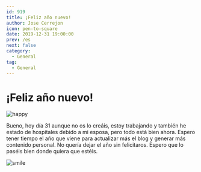 ```yaml
---
id: 919
title: ¡Feliz año nuevo!
author: Jose Cerrejon
icon: pen-to-square
date: 2019-12-31 19:00:00
prev: /es
next: false
category:
  - General
tag:
  - General
---
```


# ¡Feliz año nuevo!

![happy](/images/2020/01/happy_new_year.jpg)

Bueno, hoy día 31 aunque no os lo creáis, estoy trabajando y también he estado de hospitales debido a mi esposa, pero todo está bien ahora. Espero tener tiempo el año que viene para actualizar más el blog y generar más contenido personal. No quería dejar el año sin felicitaros. Espero que lo paséis bien donde quiera que estéis.

![smile](/css/sm/smiling.png)